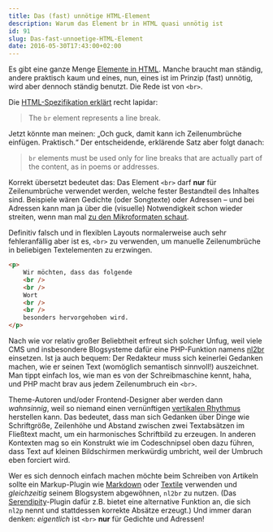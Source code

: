```yaml
---
title: Das (fast) unnötige HTML-Element
description: Warum das Element br in HTML quasi unnötig ist
id: 91
slug: Das-fast-unnoetige-HTML-Element
date: 2016-05-30T17:43:00+02:00
---
```


Es gibt eine ganze Menge [Elemente in HTML](https://developer.mozilla.org/en-US/docs/Web/HTML/Element). Manche braucht man ständig, andere praktisch kaum und eines, nun, eines ist im Prinzip (fast) unnötig, wird aber dennoch ständig benutzt. Die Rede ist von `<br>`.

Die [HTML-Spezifikation erklärt](https://www.w3.org/TR/html5/text-level-semantics.html#the-br-element) recht lapidar:

> The `br` element represents a line break.

Jetzt könnte man meinen: „Och guck, damit kann ich Zeilenumbrüche einfügen. Praktisch.“ Der entscheidende, erklärende Satz aber folgt danach:

> `br` elements must be used only for line breaks that are actually part of the content, as in poems or addresses.

Korrekt übersetzt bedeutet das: Das Element `<br>` darf **nur** für Zeilenumbrüche verwendet werden, welche fester Bestandteil des Inhaltes sind. Beispiele wären Gedichte (oder Songtexte) oder Adressen – und bei Adressen kann man ja über die (visuelle) Notwendigkeit schon wieder streiten, wenn man mal [zu den Mikroformaten schaut](http://microformats.org/wiki/h-adr).

Definitiv falsch und in flexiblen Layouts normalerweise auch sehr fehleranfällig aber ist es, `<br>` zu verwenden, um manuelle Zeilenumbrüche in beliebigen Textelementen zu erzwingen.

```html
<p>
    Wir möchten, dass das folgende
    <br />
    <br />
    Wort
    <br />
    <br />
    besonders hervorgehoben wird.
</p>
```

Nach wie vor relativ großer Beliebtheit erfreut sich solcher Unfug, weil viele CMS und insbesondere Blogsysteme dafür eine PHP-Funktion namens [nl2br](http://php.net/manual/de/function.nl2br.php) einsetzen. Ist ja auch bequem: Der Redakteur muss sich keinerlei Gedanken machen, wie er seinen Text (womöglich semantisch sinnvoll!) auszeichnet. Man tippt einfach los, wie man es von der Schreibmaschine kennt, haha, und PHP macht brav aus jedem Zeilenumbruch ein `<br>`.

Theme-Autoren und/oder Frontend-Designer aber werden dann _wahnsinnig_, weil so niemand einen vernünftigen [vertikalen Rhythmus](https://24ways.org/2006/compose-to-a-vertical-rhythm) herstellen kann. Das bedeutet, dass man sich Gedanken über Dinge wie Schriftgröße, Zeilenhöhe und Abstand zwischen zwei Textabsätzen im Fließtext macht, um ein harmonisches Schriftbild zu erzeugen. In anderen Kontexten mag so ein Konstrukt wie im Codeschnipsel oben dazu führen, dass Text auf kleinen Bildschirmen merkwürdig umbricht, weil der Umbruch eben forciert wird.

Wer es sich dennoch einfach machen möchte beim Schreiben von Artikeln sollte ein Markup-Plugin wie [Markdown](https://daringfireball.net/projects/markdown/) oder [Textile](https://txstyle.org/) verwenden und _gleichzeitig_ seinem Blogsystem abgewöhnen, `nl2br` zu nutzen. (Das [Serendipity](http://s9y.org)\-Plugin dafür z.B. bietet eine alternative Funktion an, die sich `nl2p` nennt und stattdessen korrekte Absätze erzeugt.) Und immer daran denken: _eigentlich_ ist `<br>` **nur** für Gedichte und Adressen!
